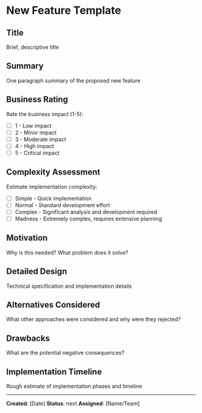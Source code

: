 # New Feature Template

## Title
Brief, descriptive title

## Summary
One paragraph summary of the proposed new feature

## Business Rating
Rate the business impact (1-5):
- [ ] 1 - Low impact
- [ ] 2 - Minor impact
- [ ] 3 - Moderate impact
- [ ] 4 - High impact
- [ ] 5 - Critical impact

## Complexity Assessment
Estimate implementation complexity:
- [ ] Simple - Quick implementation
- [ ] Normal - Standard development effort
- [ ] Complex - Significant analysis and development required
- [ ] Madness - Extremely complex, requires extensive planning

## Motivation
Why is this needed? What problem does it solve?

## Detailed Design
Technical specification and implementation details

## Alternatives Considered
What other approaches were considered and why were they rejected?

## Drawbacks
What are the potential negative consequences?

## Implementation Timeline
Rough estimate of implementation phases and timeline

---
**Created**: [Date]
**Status**: next
**Assigned**: [Name/Team]